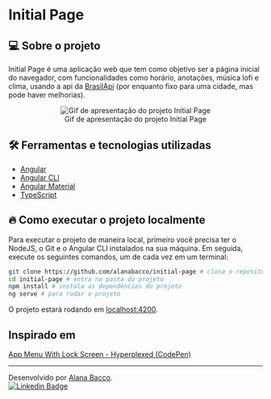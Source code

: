# Initial Page

## 💻 Sobre o projeto

Initial Page é uma aplicação web que tem como objetivo ser a página inicial do navegador, com funcionalidades como horário, anotações, música lofi e clima, usando a api da [BrasilApi](<https://brasilapi.com.br/docs#operation/climapredictionwithoutdays(/cptec/v1/clima/previsao/:cityCode)>) (por enquanto fixo para uma cidade, mas pode haver melhorias).

<figure align="center">
  <img alt="Gif de apresentação do projeto Initial Page" src="./src/assets/initial-page.gif">
  <figcaption>Gif de apresentação do projeto Initial Page</figcaption>
</figure>
        
## 🛠 Ferramentas e tecnologias utilizadas

- [Angular](https://angular.io)
- [Angular CLI](https://angular.io/cli)
- [Angular Material](https://material.angular.io/)
- [TypeScript](https://www.typescriptlang.org/)

## 🔥 Como executar o projeto localmente

Para executar o projeto de maneira local, primeiro você precisa ter o NodeJS, o Git e o Angular CLI instalados na sua máquina. Em seguida, execute os seguintes comandos, um de cada vez em um terminal:

```sh
git clone https://github.com/alanabacco/initial-page # clona o repositório
cd initial-page # entra na pasta do projeto
npm install # instala as dependências do projeto
ng serve # para rodar o projeto
```

O projeto estará rodando em [localhost:4200](localhost:4200).

## Inspirado em

[App Menu With Lock Screen - Hyperplexed (CodePen)](https://codepen.io/Hyperplexed/pen/vYpXNJd?editors=0010)

---

Desenvolvido por [Alana Bacco](https://github.com/alanabacco). <br />
[![Linkedin Badge](https://img.shields.io/badge/-Linkedin-blue?style=flat-square&logo=Linkedin&logoColor=white&link=https://www.linkedin.com/in/alana-bacco/)](https://www.linkedin.com/in/alana-bacco/)
